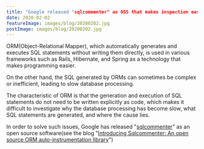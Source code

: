 ```yaml
---
title: "Google released "sqlcommenter" as OSS that makes inspection easier when SQL generated by ORM are slow"
date: 2020-02-02
featureImage: images/blog/20200202.jpg
postImage: images/blog/20200202.jpg
---
```


ORM(Object-Relational Mapper), which automatically generates and executes SQL statements without writing them directly, is used in various frameworks such as Rails, Hibernate, and Spring as a technology that makes programming easier.

On the other hand, the SQL generated by ORMs can sometimes be complex or inefficient, leading to slow database processing.

The characteristic of ORM is that the generation and execution of SQL statements do not need to be written explicitly as code, which makes it difficult to investigate why the database processing has become slow, what SQL statements are generated, and where the cause lies.

In order to solve such issues, Google has released "[sqlcommenter](https://google.github.io/sqlcommenter/)" as an open source software(see the blog "[Introducing Sqlcommenter: An open source ORM auto-instrumentation library](https://cloud.google.com/blog/topics/developers-practitioners/introducing-sqlcommenter-open-source-orm-auto-instrumentation-library)")
